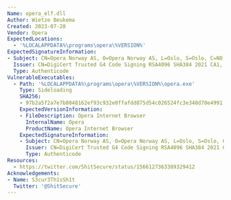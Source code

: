 ```yaml
---
Name: opera_elf.dll
Author: Wietze Beukema
Created: 2023-07-28
Vendor: Opera
ExpectedLocations:
  - '%LOCALAPPDATA%\programs\opera\%VERSION%'
ExpectedSignatureInformation:
- Subject: CN=Opera Norway AS, O=Opera Norway AS, L=Oslo, S=Oslo, C=NO, SERIALNUMBER=916 368 127
  Issuer: CN=DigiCert Trusted G4 Code Signing RSA4096 SHA384 2021 CA1, O="DigiCert, Inc.", C=US
  Type: Authenticode
VulnerableExecutables:
  - Path: '%LOCALAPPDATA%\programs\opera\%VERSION%\opera.exe'
    Type: Sideloading
    SHA256:
    - 97b2a5f2a7e7b8048162ef93c932e0ffafdd875d54c026524fc3e340d70e4991
    ExpectedVersionInformation:
    - FileDescription: Opera Internet Browser
      InternalName: Opera
      ProductName: Opera Internet Browser
    ExpectedSignatureInformation:
    - Subject: CN=Opera Norway AS, O=Opera Norway AS, L=Oslo, S=Oslo, C=NO, SERIALNUMBER=916 368 127
      Issuer: CN=DigiCert Trusted G4 Code Signing RSA4096 SHA384 2021 CA1, O="DigiCert, Inc.", C=US
      Type: Authenticode
Resources:
  - https://twitter.com/ShitSecure/status/1566127363389329412
Acknowledgements:
- Name: S3cur3Th1sSh1t
  Twitter: '@ShitSecure'
---
```


